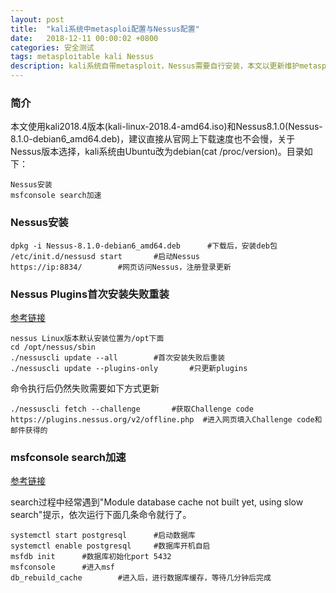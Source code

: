 ```yaml
---
layout: post
title:  "kali系统中metasploi配置与Nessus配置"
date:   2018-12-11 00:00:02 +0800
categories: 安全测试
tags: metasploitable kali Nessus
description: kali系统自带metasploit，Nessus需要自行安装，本文以更新维护metasploit和Nessus为主，工欲善其事必先利其器。
---
```

### 简介

本文使用kali2018.4版本(kali-linux-2018.4-amd64.iso)和Nessus8.1.0(Nessus-8.1.0-debian6_amd64.deb)，建议直接从官网上下载速度也不会慢，关于Nessus版本选择，kali系统由Ubuntu改为debian(cat /proc/version)。目录如下：

	Nessus安装
	msfconsole search加速

### Nessus安装

	dpkg -i Nessus-8.1.0-debian6_amd64.deb		#下载后，安装deb包
	/etc/init.d/nessusd start		#启动Nessus
	https://ip:8834/		#网页访问Nessus，注册登录更新

### Nessus Plugins首次安装失败重装
[参考链接](https://www.cnblogs.com/daynote/p/9055638.html#auto_id_7)

	nessus Linux版本默认安装位置为/opt下面
	cd /opt/nessus/sbin
	./nessuscli update --all		#首次安装失败后重装
	./nessuscli update --plugins-only		#只更新plugins

命令执行后仍然失败需要如下方式更新


	./nessuscli fetch --challenge		#获取Challenge code
	https://plugins.nessus.org/v2/offline.php  #进入网页填入Challenge code和邮件获得的

### msfconsole search加速

[参考链接](https://www.jianshu.com/p/a9037db3ed5c)

search过程中经常遇到"Module database cache not built yet, using slow search"提示，依次运行下面几条命令就行了。

	systemctl start postgresql		#启动数据库
	systemctl enable postgresql		#数据库开机自启
	msfdb init		#数据库初始化port 5432
	msfconsole		#进入msf
	db_rebuild_cache		#进入后，进行数据库缓存，等待几分钟后完成
